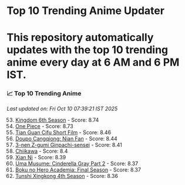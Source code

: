 # Top 10 Trending Anime Updater
# This repository automatically updates with the top 10 trending anime every day at 6 AM and 6 PM IST.

<!-- ANIME_LIST_START -->
### 📈 Top 10 Trending Anime

*Last updated on: Fri Oct 10 07:39:21 IST 2025*

53. [Kingdom 6th Season](https://myanimelist.net/anime/61517) - Score: 8.74
53. [One Piece](https://myanimelist.net/anime/21) - Score: 8.73
173. [Tian Guan Cifu Short Film](https://myanimelist.net/anime/60988) - Score: 8.46
184. [Doupo Cangqiong: Nian Fan](https://myanimelist.net/anime/51039) - Score: 8.44
207. [3-nen Z-gumi Ginpachi-sensei](https://myanimelist.net/anime/54757) - Score: 8.41
214. [Chiikawa](https://myanimelist.net/anime/50250) - Score: 8.4
218. [Xian Ni](https://myanimelist.net/anime/55809) - Score: 8.39
239. [Uma Musume: Cinderella Gray Part 2](https://myanimelist.net/anime/61930) - Score: 8.37
234. [Boku no Hero Academia: Final Season](https://myanimelist.net/anime/60098) - Score: 8.37
252. [Tunshi Xingkong 4th Season](https://myanimelist.net/anime/56524) - Score: 8.36

<!-- ANIME_LIST_END -->
